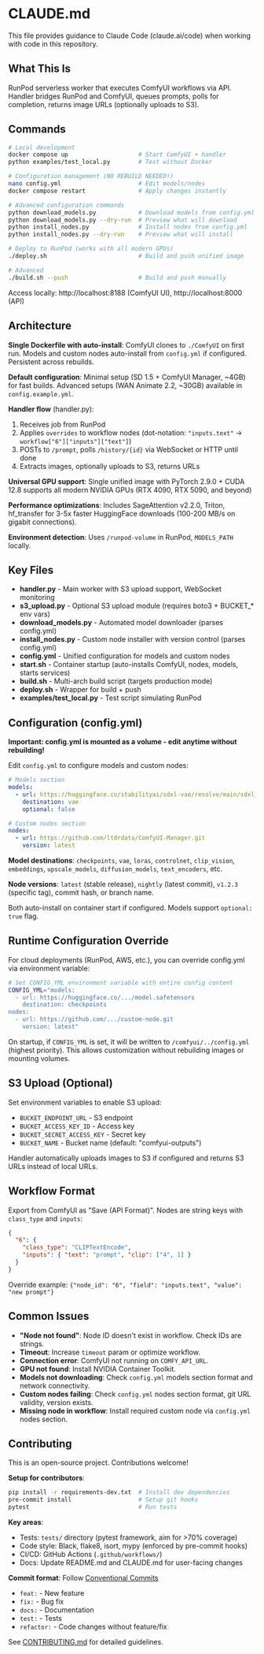 # CLAUDE.md

This file provides guidance to Claude Code (claude.ai/code) when working with code in this repository.

## What This Is

RunPod serverless worker that executes ComfyUI workflows via API. Handler bridges RunPod and ComfyUI, queues prompts, polls for completion, returns image URLs (optionally uploads to S3).

## Commands

```bash
# Local development
docker compose up                    # Start ComfyUI + handler
python examples/test_local.py        # Test without Docker

# Configuration management (NO REBUILD NEEDED!)
nano config.yml                      # Edit models/nodes
docker compose restart               # Apply changes instantly

# Advanced configuration commands
python download_models.py            # Download models from config.yml
python download_models.py --dry-run  # Preview what will download
python install_nodes.py              # Install nodes from config.yml
python install_nodes.py --dry-run    # Preview what will install

# Deploy to RunPod (works with all modern GPUs)
./deploy.sh                          # Build and push unified image

# Advanced
./build.sh --push                    # Build and push manually
```

Access locally: http://localhost:8188 (ComfyUI UI), http://localhost:8000 (API)

## Architecture

**Single Dockerfile with auto-install**: ComfyUI clones to `./ComfyUI` on first run. Models and custom nodes auto-install from `config.yml` if configured. Persistent across rebuilds.

**Default configuration**: Minimal setup (SD 1.5 + ComfyUI Manager, ~4GB) for fast builds. Advanced setups (WAN Animate 2.2, ~30GB) available in `config.example.yml`.

**Handler flow** (handler.py):
1. Receives job from RunPod
2. Applies `overrides` to workflow nodes (dot-notation: `"inputs.text"` → `workflow["6"]["inputs"]["text"]`)
3. POSTs to `/prompt`, polls `/history/{id}` via WebSocket or HTTP until done
4. Extracts images, optionally uploads to S3, returns URLs

**Universal GPU support**: Single unified image with PyTorch 2.9.0 + CUDA 12.8 supports all modern NVIDIA GPUs (RTX 4090, RTX 5090, and beyond)

**Performance optimizations**: Includes SageAttention v2.2.0, Triton, hf_transfer for 3-5x faster HuggingFace downloads (100-200 MB/s on gigabit connections).

**Environment detection**: Uses `/runpod-volume` in RunPod, `MODELS_PATH` locally.

## Key Files

- **handler.py** - Main worker with S3 upload support, WebSocket monitoring
- **s3_upload.py** - Optional S3 upload module (requires boto3 + BUCKET_* env vars)
- **download_models.py** - Automated model downloader (parses config.yml)
- **install_nodes.py** - Custom node installer with version control (parses config.yml)
- **config.yml** - Unified configuration for models and custom nodes
- **start.sh** - Container startup (auto-installs ComfyUI, nodes, models, starts services)
- **build.sh** - Multi-arch build script (targets production mode)
- **deploy.sh** - Wrapper for build + push
- **examples/test_local.py** - Test script simulating RunPod

## Configuration (config.yml)

**Important: config.yml is mounted as a volume - edit anytime without rebuilding!**

Edit `config.yml` to configure models and custom nodes:

```yaml
# Models section
models:
  - url: https://huggingface.co/stabilityai/sdxl-vae/resolve/main/sdxl_vae.safetensors
    destination: vae
    optional: false

# Custom nodes section
nodes:
  - url: https://github.com/ltdrdata/ComfyUI-Manager.git
    version: latest
```

**Model destinations**: `checkpoints`, `vae`, `loras`, `controlnet`, `clip_vision`, `embeddings`, `upscale_models`, `diffusion_models`, `text_encoders`, etc.

**Node versions**: `latest` (stable release), `nightly` (latest commit), `v1.2.3` (specific tag), commit hash, or branch name.

Both auto-install on container start if configured. Models support `optional: true` flag.

## Runtime Configuration Override

For cloud deployments (RunPod, AWS, etc.), you can override config.yml via environment variable:

```bash
# Set CONFIG_YML environment variable with entire config content
CONFIG_YML="models:
  - url: https://huggingface.co/.../model.safetensors
    destination: checkpoints
nodes:
  - url: https://github.com/.../custom-node.git
    version: latest"
```

On startup, if `CONFIG_YML` is set, it will be written to `/comfyui/../config.yml` (highest priority). This allows customization without rebuilding images or mounting volumes.

## S3 Upload (Optional)

Set environment variables to enable S3 upload:
- `BUCKET_ENDPOINT_URL` - S3 endpoint
- `BUCKET_ACCESS_KEY_ID` - Access key
- `BUCKET_SECRET_ACCESS_KEY` - Secret key
- `BUCKET_NAME` - Bucket name (default: "comfyui-outputs")

Handler automatically uploads images to S3 if configured and returns S3 URLs instead of local URLs.

## Workflow Format

Export from ComfyUI as "Save (API Format)". Nodes are string keys with `class_type` and `inputs`:

```json
{
  "6": {
    "class_type": "CLIPTextEncode",
    "inputs": { "text": "prompt", "clip": ["4", 1] }
  }
}
```

Override example: `{"node_id": "6", "field": "inputs.text", "value": "new prompt"}`

## Common Issues

- **"Node not found"**: Node ID doesn't exist in workflow. Check IDs are strings.
- **Timeout**: Increase `timeout` param or optimize workflow.
- **Connection error**: ComfyUI not running on `COMFY_API_URL`.
- **GPU not found**: Install NVIDIA Container Toolkit.
- **Models not downloading**: Check `config.yml` models section format and network connectivity.
- **Custom nodes failing**: Check `config.yml` nodes section format, git URL validity, version exists.
- **Missing node in workflow**: Install required custom node via `config.yml` nodes section.

## Contributing

This is an open-source project. Contributions welcome!

**Setup for contributors**:
```bash
pip install -r requirements-dev.txt  # Install dev dependencies
pre-commit install                   # Setup git hooks
pytest                               # Run tests
```

**Key areas**:
- Tests: `tests/` directory (pytest framework, aim for >70% coverage)
- Code style: Black, flake8, isort, mypy (enforced by pre-commit hooks)
- CI/CD: GitHub Actions (`.github/workflows/`)
- Docs: Update README.md and CLAUDE.md for user-facing changes

**Commit format**: Follow [Conventional Commits](https://www.conventionalcommits.org/)
- `feat:` - New feature
- `fix:` - Bug fix
- `docs:` - Documentation
- `test:` - Tests
- `refactor:` - Code changes without feature/fix

See [CONTRIBUTING.md](CONTRIBUTING.md) for detailed guidelines.
